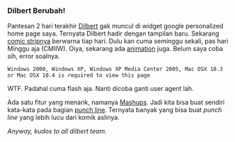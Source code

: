 ### Dilbert Berubah!

Pantesan 2 hari terakhir [Dilbert](http://dilbert.com) gak muncul di widget google personalized home page saya. Ternyata Dilbert hadir dengan tampilan baru. Sekarang [comic stripnya](http://dilbert.com/strips/) berwarna tiap hari. Dulu kan cuma seminggu sekali, pas hari Minggu aja (CMIIW). Oiya, sekarang ada [animation](http://dilbert.com/animation/) juga. Belum saya coba sih, error soalnya.

	Windows 2000, Windows XP, Windows XP Media Center 2005, Mac OSX 10.3 or Mac OSX 10.4 is required to view this page

WTF. Padahal cuma flash aja. Nanti dicoba ganti user agent lah.

Ada satu fitur yang menarik, namanya [Mashups](http://dilbert.com/mashups/punchline/). Jadi kita bisa buat sendiri kata-kata pada bagian [punch line](http://en.wikipedia.org/wiki/Punch_line). Ternyata banyak yang bisa buat _punch line_ yang lebih lucu dari komik aslinya.

_Anyway, kudos to all dilbert team._

<!-- METADATA: {"time": "2008-04-19 08:43:07", "title": "Dilbert Berubah!"} -->
